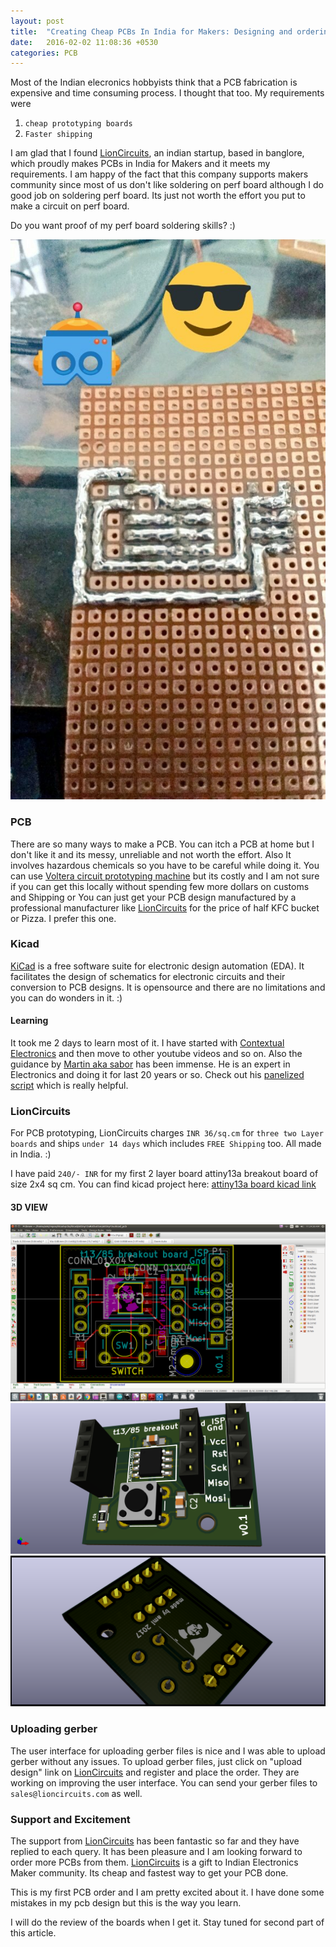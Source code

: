 ```yaml
---
layout: post
title:  "Creating Cheap PCBs In India for Makers: Designing and ordering, Part 1"
date:   2016-02-02 11:08:36 +0530
categories: PCB
---
```


Most of the Indian elecronics hobbyists think that a PCB fabrication is expensive and
time consuming process. I thought that too. My requirements were 

1. `cheap prototyping boards`
2. `Faster shipping` 

I am glad that I found [LionCircuits][lioncircuits-link], an indian startup, based in banglore,
which proudly makes PCBs in India for Makers and it meets my requirements. I am happy of the fact 
that this company supports makers community since most of us don't like soldering on perf board although I 
do good job on soldering perf board. Its just not worth the effort you put to make a circuit on perf board.

Do you want proof of my perf board soldering skills? :)


![perb board solder bridges](/images/perf-bridges.jpg)

### PCB

There are so many ways to make a PCB. You can itch a PCB at home but I don't like it and its messy,
unreliable and not worth the effort. Also It involves hazardous chemicals so you have to be careful
 while doing it.
You can use [Voltera circuit prototyping machine][voltera-link] but its costly and I am not sure if 
you can get this locally without spending few more dollars on customs and Shipping or You can just
 get your PCB design manufactured by a professional manufacturer like [LionCircuits][lioncircuits-link]
for the price of half KFC bucket or Pizza. I prefer this one.

### Kicad
[KiCad][kicad-link] is a free software suite for electronic design automation (EDA).
 It facilitates the design of schematics for electronic circuits and their conversion to PCB designs.
 It is opensource and there are no limitations and you can do wonders in it. :)

#### Learning
It took me 2 days to learn most of it. I have started with [Contextual Electronics][chris-link]
and then move to other youtube videos and so on.
Also the guidance by [Martin aka sabor][martin-blog-link] has been immense. He is an expert in
Electronics and doing it for last 20 years or so. Check out his [panelized script][panel-link] which is really helpful.

### LionCircuits
For PCB prototyping, LionCircuits charges `INR 36/sq.cm` for `three two Layer boards` and ships `under 14 days` which includes
 `FREE Shipping` too. All made in India. :) 

 I have paid `240/- INR` for my first 2 layer board attiny13a breakout board of size 2x4 sq cm.
 You can find kicad project here: [attiny13a board kicad link][board-link]

#### 3D VIEW
![Kicad pcb](/images/board-pcb.png)
![Top View](/images/t13aboard-top.png)
![Bottom View](/images/t13aboard-bottom.png)

### Uploading gerber
The user interface for uploading gerber files is nice and I was able to upload gerber without any
issues. To upload gerber files, just click on "upload design" link on [LionCircuits][lioncircuits-link]
and register and place the order. They are working on improving the user interface. 
You can send your gerber files to `sales@lioncircuits.com` as well.

### Support and Excitement
The support from [LionCircuits][lioncircuits-link] has been fantastic so far and they have replied
to each query. It has been pleasure and I am looking forward to order more PCBs from them. 
[LionCircuits][lioncircuits-link] is a gift to Indian Electronics Maker community. Its cheap and fastest
way to get your PCB done. 

This is my first PCB order and I am pretty excited about it. I have done some mistakes in my 
pcb design but this is the way you learn.

I will do the review of the boards when I get it. Stay tuned for second part of this article.

[kicad-link]: http://kicad-pcb.org
[lioncircuits-link]: http://lioncircuits.com
[voltera-link]: https://www.kickstarter.com/projects/voltera/voltera-your-circuit-board-prototyping-machine
[board-link]: https://github.com/amitesh-singh/kicad-pcbs/tree/master/kicad/attiny13aRstbutton
[martin-blog-link]: http://blog.borg.ch/
[chris-link]: https://contextualelectronics.com/
[panel-link]: http://blog.borg.ch/?p=12
